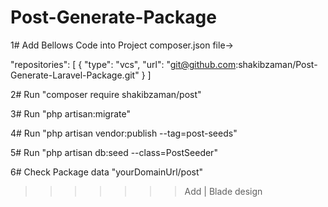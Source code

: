 
# Post-Generate-Package

1# Add Bellows Code into Project composer.json file->

"repositories": [
{
"type": "vcs",
"url": "git@github.com:shakibzaman/Post-Generate-Laravel-Package.git"
}
]

2# Run "composer require shakibzaman/post"

3# Run "php artisan:migrate"

4# Run "php artisan vendor:publish --tag=post-seeds"

5# Run "php artisan db:seed --class=PostSeeder"

6# Check Package data "yourDomainUrl/post"

>>>>>>>  Add | Blade design
